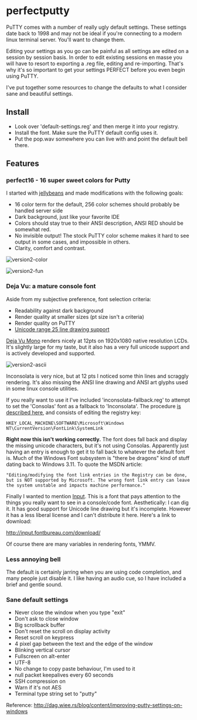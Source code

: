 # perfectputty
PuTTY comes with a number of really ugly default settings. These settings date back to 1998 and may not be ideal if you're connecting to a modern linux terminal server.  You'll want to change them.

Editing your settings as you go can be painful as all settings are edited on a session by session basis.  In order to edit existing sessions en masse you will have to resort to exporting a .reg file, editing and re-importing.  That's why it's so important to get your settings PERFECT before you even begin using PuTTY.

I've put together some resources to change the defaults to what I consider sane and beautiful settings.

## Install
- Look over 'default-settings.reg' and then merge it into your registry.
- Install the font.  Make sure the PuTTY default config uses it.
- Put the pop.wav somewhere you can live with and point the default bell there.

## Features

### perfect16 - 16 super sweet colors for Putty
I started with [jellybeans](https://github.com/nanotech/jellybeans.vim) and made modifications with the following
goals:

- 16 color term for the default, 256 color schemes should probably be handled server side
- Dark background, just like your favorite IDE
- Colors should stay true to their ANSI description, ANSI RED should be somewhat red.
- No invisible output!  The stock PuTTY color scheme makes it hard to see output in some cases, and impossible in others.
- Clarity, comfort and contrast. 

![version2-color](https://cloud.githubusercontent.com/assets/15676339/20086123/255acc82-a52b-11e6-8fae-41db88fc101e.PNG)

![version2-fun](https://cloud.githubusercontent.com/assets/15676339/20086277/45607f26-a52c-11e6-81ab-70da91149281.PNG)

### Deja Vu: a mature console font
Aside from my subjective preference, font selection criteria:

- Readability against dark background
- Render quality at smaller sizes  (pt size isn't a criteria)
- Render quality on PuTTY
- [Unicode range 25 line drawing support](http://www.alanflavell.org.uk/unicode/unidata25.html) 

[Deja Vu Mono](http://dejavu-fonts.org) renders nicely at 12pts on 1920x1080 native resolution LCDs.  It's slightly large for my taste, but it also has a very full unicode support and is actively developed and supported.

![version2-ascii](https://cloud.githubusercontent.com/assets/15676339/20086121/2462a412-a52b-11e6-8aa0-3d388849b102.PNG)

Inconsolata is very nice, but at 12 pts I noticed some thin lines and scraggly rendering.  It's also missing the ANSI line drawing and ANSI art glyphs used in some linux console utilities.  

If you really want to use it I've included 'inconsolata-fallback.reg' to attempt to set the 'Consolas' font as a fallback to 'Inconsolata'.  The procedure [is described here](https://msdn.microsoft.com/en-US/globalization/mt662331), and consists of editing the registry key:

    HKEY_LOCAL_MACHINE\SOFTWARE\Microsoft\Windows NT\CurrentVersion\FontLink\SystemLink

**Right now this isn't working correctly.**  The font does fall back and display the missing unicode characters, but it's not using Consolas.  Apparently just having an entry is enough to get it to fall back to whatever the default font is.  Much of the Windows Font subsystem is "there be dragons" kind of stuff dating back to Windows 3.11.  To quote the MSDN article: 

    "Editing/modifying the font link entries in the Registry can be done, but is NOT supported by Microsoft. The wrong font link entry can leave the system unstable and impacts machine performance."

Finally I wanted to mention [Input](http://input.fontbureau.com/).  This is a font that pays attention to the things you really want to see in a console/code font.  Aesthetically: I can dig it.  It has good support for Unicode line drawing but it's incomplete.  However it has a less liberal license and I can't distribute it here.  Here's a link to download:

http://input.fontbureau.com/download/

Of course there are many variables in rendering fonts, YMMV.

### Less annoying bell
The default is certainly jarring when you are using code completion, and many people just disable it.  I like having an 
audio cue, so I have included a brief and gentle sound.

### Sane default settings
- Never close the window when you type "exit"
- Don't ask to close window
- Big scrollback buffer
- Don't reset the scroll on display activity
- Reset scroll on keypress
- 4 pixel gap between the text and the edge of the window
- Blinking vertical cursor
- Fullscreen on alt-enter
- UTF-8
- No change to copy paste behaviour, I'm used to it
- null packet keepalives every 60 seconds
- SSH compression on
- Warn if it's not AES
- Terminal type string set to "putty"

Reference: http://dag.wiee.rs/blog/content/improving-putty-settings-on-windows
